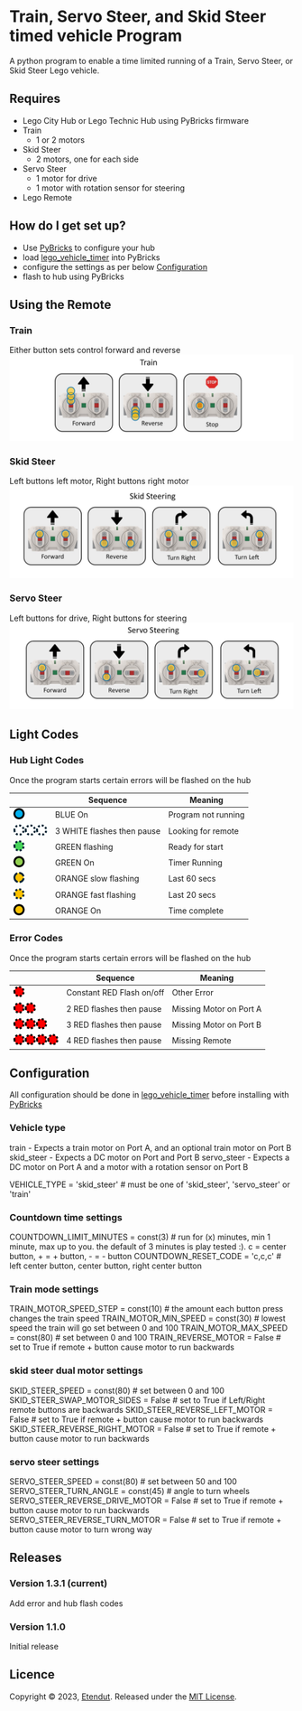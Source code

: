 # Train, Servo Steer, and Skid Steer timed vehicle Program

A python program to enable a time limited running of a Train, Servo Steer, or Skid Steer Lego vehicle.

## Requires

- Lego City Hub or Lego Technic Hub using PyBricks firmware
- Train
  - 1 or 2 motors
- Skid Steer
  - 2 motors, one for each side
- Servo Steer
  - 1 motor for drive
  - 1 motor with rotation sensor for steering
- Lego Remote

## How do I get set up?

- Use [PyBricks](https://code.pybricks.com/) to configure your hub
- load [lego_vehicle_timer](lego_vehicle_timer.py) into PyBricks
- configure the settings as per below [Configuration](#configuration)
- flash to hub using PyBricks

## Using the Remote

### Train

Either button sets control forward and reverse
<img src="images/TrainRemote.jpg" alt="Train Remote Instructions" style="max-height:200px;" />

### Skid Steer

Left buttons left motor, Right buttons right motor
<img src="images/SkidSteerRemote.jpg" alt="Skid Steer Remote Instructions" style="max-height:200px;" />

### Servo Steer

Left buttons for drive, Right buttons for steering
<img src="images/ServoSteerRemote.jpg" alt="Servo Steer Remote Instructions" style="max-height:200px;" />

## Light Codes

### Hub Light Codes

Once the program starts certain errors will be flashed on the hub

|                                                                                                                                                  | Sequence                   | Meaning             |
| ------------------------------------------------------------------------------------------------------------------------------------------------ | -------------------------- | ------------------- |
| <img src="images/blue_dot.png" alt="Blue" />                                                                                                     | BLUE On                    | Program not running |
| <img src="images/white_dot_f.png" alt="White" /><img src="images/white_dot_f.png" alt="White" /><img src="images/white_dot_f.png" alt="White" /> | 3 WHITE flashes then pause | Looking for remote  |
| <img src="images/green_dot_f.png" alt="Green" />                                                                                                 | GREEN flashing             | Ready for start     |
| <img src="images/green_dot.png" alt="Green" />                                                                                                   | GREEN On                   | Timer Running       |
| <img src="images/orange_dot_fs.png" alt="Orange" />                                                                                              | ORANGE slow flashing       | Last 60 secs        |
| <img src="images/orange_dot_f.png" alt="Orange" />                                                                                               | ORANGE fast flashing       | Last 20 secs        |
| <img src="images/orange_dot.png" alt="Orange" />                                                                                                 | ORANGE On                  | Time complete       |

### Error Codes

Once the program starts certain errors will be flashed on the hub

|                                                                                                                                                                                  | Sequence                  | Meaning                 |
| -------------------------------------------------------------------------------------------------------------------------------------------------------------------------------- | ------------------------- | ----------------------- |
| <img src="images/red_dot_f.png" alt="Red" />                                                                                                                                     | Constant RED Flash on/off | Other Error             |
| <img src="images/red_dot_f.png" alt="Red" /><img src="images/red_dot_f.png" alt="Red" />                                                                                         | 2 RED flashes then pause  | Missing Motor on Port A |
| <img src="images/red_dot_f.png" alt="Red" /><img src="images/red_dot_f.png" alt="Red" /><img src="images/red_dot_f.png" alt="Red" />                                             | 3 RED flashes then pause  | Missing Motor on Port B |
| <img src="images/red_dot_f.png" alt="Red" /><img src="images/red_dot_f.png" alt="Red" /><img src="images/red_dot_f.png" alt="Red" /><img src="images/red_dot_f.png" alt="Red" /> | 4 RED flashes then pause  | Missing Remote          |

## Configuration

All configuration should be done in [lego_vehicle_timer](lego_vehicle_timer.py) before installing
with [PyBricks](https://code.pybricks.com/)

### Vehicle type

train - Expects a train motor on Port A, and an optional train motor on Port B
skid_steer - Expects a DC motor on Port and Port B
servo_steer - Expects a DC motor on Port A and a motor with a rotation sensor on Port B

VEHICLE_TYPE = 'skid_steer' # must be one of 'skid_steer', 'servo_steer' or 'train'

### Countdown time settings

COUNTDOWN_LIMIT_MINUTES = const(3) # run for (x) minutes, min 1 minute, max up to you. the default of 3 minutes is play
tested :).
c = center button, + = + button, - = - button
COUNTDOWN_RESET_CODE = 'c,c,c' # left center button, center button, right center button

### Train mode settings

TRAIN_MOTOR_SPEED_STEP = const(10) # the amount each button press changes the train speed
TRAIN_MOTOR_MIN_SPEED = const(30) # lowest speed the train will go set between 0 and 100
TRAIN_MOTOR_MAX_SPEED = const(80) # set between 0 and 100
TRAIN_REVERSE_MOTOR = False # set to True if remote + button cause motor to run backwards

### skid steer dual motor settings

SKID_STEER_SPEED = const(80) # set between 0 and 100
SKID_STEER_SWAP_MOTOR_SIDES = False # set to True if Left/Right remote buttons are backwards
SKID_STEER_REVERSE_LEFT_MOTOR = False # set to True if remote + button cause motor to run backwards
SKID_STEER_REVERSE_RIGHT_MOTOR = False # set to True if remote + button cause motor to run backwards

### servo steer settings

SERVO_STEER_SPEED = const(80) # set between 50 and 100
SERVO_STEER_TURN_ANGLE = const(45) # angle to turn wheels
SERVO_STEER_REVERSE_DRIVE_MOTOR = False # set to True if remote + button cause motor to run backwards
SERVO_STEER_REVERSE_TURN_MOTOR = False # set to True if remote + button cause motor to turn wrong way

## Releases

### Version 1.3.1 (current)

Add error and hub flash codes

### Version 1.1.0

Initial release

## Licence

Copyright © 2023, [Etendut](https://github.com/etendut).
Released under the [MIT License](LICENSE).
